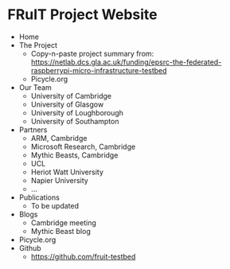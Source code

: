 # FRuIT Project Website

- Home
- The Project
  - Copy-n-paste project summary from: https://netlab.dcs.gla.ac.uk/funding/epsrc-the-federated-raspberrypi-micro-infrastructure-testbed
  - Picycle.org
- Our Team
  - University of Cambridge
  - University of Glasgow
  - University of Loughborough
  - University of Southampton
- Partners
  - ARM, Cambridge
  - Microsoft Research, Cambridge
  - Mythic Beasts, Cambridge
  - UCL
  - Heriot Watt University
  - Napier University
  - ...
- Publications
  - To be updated
- Blogs
  - Cambridge meeting
  - Mythic Beast blog
- Picycle.org
- Github
  - https://github.com/fruit-testbed